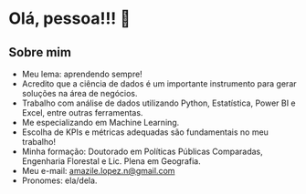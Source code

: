 # Olá, pessoa!!! 👋

## Sobre mim
- Meu lema: aprendendo sempre!
- Acredito que a ciência de dados é um importante instrumento para gerar soluções na área de negócios.  
- Trabalho com análise de dados utilizando Python, Estatística, Power BI e Excel, entre outras ferramentas. 
- Me especializando em Machine Learning.
- Escolha de KPIs e métricas adequadas são fundamentais no meu trabalho!
- Minha formação: Doutorado em Políticas Públicas Comparadas, Engenharia Florestal e Lic. Plena em Geografia. 
- Meu e-mail: amazile.lopez.n@gmail.com
- Pronomes: ela/dela.



